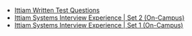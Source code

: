  - [Ittiam Written Test Questions](https://www.geeksforgeeks.org/ittiam-written-test-questions/)
- [Ittiam Systems Interview Experience | Set 2 (On-Campus)](https://www.geeksforgeeks.org/ittiam-systems-interview-experience-set-2-campus/)
- [Ittiam Systems Interview Experience | Set 1 (On-Campus)](https://www.geeksforgeeks.org/ittiam-systems-interview-experience-set-1-campus/)